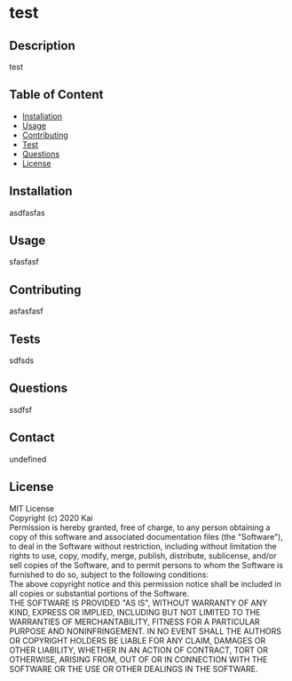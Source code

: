 # test
## Description 
test
## Table of Content 
 * [Installation](#installation)
 * [Usage](#usage)
 * [Contributing](#contributing)
 * [Test](#test)
 * [Questions](#questions) 
 * [License](#license) 
## Installation 
asdfasfas
## Usage 
sfasfasf
## Contributing 
asfasfasf
## Tests 
 sdfsds
## Questions 
ssdfsf
## Contact 
undefined
## License 
MIT License <br/> Copyright (c) 2020 Kai <br/> Permission is hereby granted, free of charge, to any person obtaining a copy of this software and associated documentation files (the "Software"), to deal in the Software without restriction, including without limitation the rights to use, copy, modify, merge, publish, distribute, sublicense, and/or sell copies of the Software, and to permit persons to whom the Software is furnished to do so, subject to the following conditions:<br/> The above copyright notice and this permission notice shall be included in all copies or substantial portions of the Software.<br/> THE SOFTWARE IS PROVIDED "AS IS", WITHOUT WARRANTY OF ANY KIND, EXPRESS OR IMPLIED, INCLUDING BUT NOT LIMITED TO THE WARRANTIES OF MERCHANTABILITY, FITNESS FOR A PARTICULAR PURPOSE AND NONINFRINGEMENT. IN NO EVENT SHALL THE AUTHORS OR COPYRIGHT HOLDERS BE LIABLE FOR ANY CLAIM, DAMAGES OR OTHER LIABILITY, WHETHER IN AN ACTION OF CONTRACT, TORT OR OTHERWISE, ARISING FROM, OUT OF OR IN CONNECTION WITH THE SOFTWARE OR THE USE OR OTHER DEALINGS IN THE SOFTWARE.